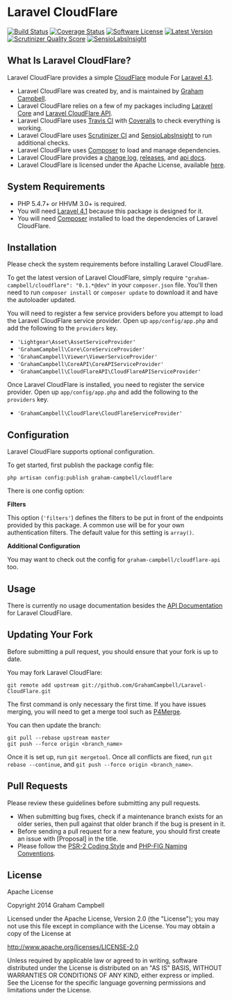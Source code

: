 Laravel CloudFlare
==================


[![Build Status](https://img.shields.io/travis/GrahamCampbell/Laravel-CloudFlare/master.svg)](https://travis-ci.org/GrahamCampbell/Laravel-CloudFlare)
[![Coverage Status](https://img.shields.io/coveralls/GrahamCampbell/Laravel-CloudFlare/master.svg)](https://coveralls.io/r/GrahamCampbell/Laravel-CloudFlare)
[![Software License](https://img.shields.io/badge/license-Apache%202.0-brightgreen.svg)](https://github.com/GrahamCampbell/Laravel-CloudFlare/blob/master/LICENSE.md)
[![Latest Version](https://img.shields.io/github/release/GrahamCampbell/Laravel-CloudFlare.svg)](https://github.com/GrahamCampbell/Laravel-CloudFlare/releases)
[![Scrutinizer Quality Score](https://scrutinizer-ci.com/g/GrahamCampbell/Laravel-CloudFlare/badges/quality-score.png?s=71ef8ad10b5b4b0a664a82bab0403ce2511b3b7a)](https://scrutinizer-ci.com/g/GrahamCampbell/Laravel-CloudFlare)
[![SensioLabsInsight](https://insight.sensiolabs.com/projects/265a732f-b8e7-4bc5-b468-224587f3ce8d/mini.png)](https://insight.sensiolabs.com/projects/265a732f-b8e7-4bc5-b468-224587f3ce8d)


## What Is Laravel CloudFlare?

Laravel CloudFlare provides a simple [CloudFlare](https://www.cloudflare.com/) module For [Laravel 4.1](http://laravel.com).

* Laravel CloudFlare was created by, and is maintained by [Graham Campbell](https://github.com/GrahamCampbell).
* Laravel CloudFlare relies on a few of my packages including [Laravel Core](https://github.com/GrahamCampbell/Laravel-Core) and [Laravel CloudFlare API](https://github.com/GrahamCampbell/Laravel-CloudFlare-API).
* Laravel CloudFlare uses [Travis CI](https://travis-ci.org/GrahamCampbell/Laravel-CloudFlare) with [Coveralls](https://coveralls.io/r/GrahamCampbell/Laravel-CloudFlare) to check everything is working.
* Laravel CloudFlare uses [Scrutinizer CI](https://scrutinizer-ci.com/g/GrahamCampbell/Laravel-CloudFlare) and [SensioLabsInsight](https://insight.sensiolabs.com/projects/265a732f-b8e7-4bc5-b468-224587f3ce8d) to run additional checks.
* Laravel CloudFlare uses [Composer](https://getcomposer.org) to load and manage dependencies.
* Laravel CloudFlare provides a [change log](https://github.com/GrahamCampbell/Laravel-CloudFlare/blob/master/CHANGELOG.md), [releases](https://github.com/GrahamCampbell/Laravel-CloudFlare/releases), and [api docs](http://grahamcampbell.github.io/Laravel-CloudFlare).
* Laravel CloudFlare is licensed under the Apache License, available [here](https://github.com/GrahamCampbell/Laravel-CloudFlare/blob/master/LICENSE.md).


## System Requirements

* PHP 5.4.7+ or HHVM 3.0+ is required.
* You will need [Laravel 4.1](http://laravel.com) because this package is designed for it.
* You will need [Composer](https://getcomposer.org) installed to load the dependencies of Laravel CloudFlare.


## Installation

Please check the system requirements before installing Laravel CloudFlare.

To get the latest version of Laravel CloudFlare, simply require `"graham-campbell/cloudflare": "0.1.*@dev"` in your `composer.json` file. You'll then need to run `composer install` or `composer update` to download it and have the autoloader updated.

You will need to register a few service providers before you attempt to load the Laravel CloudFlare service provider. Open up `app/config/app.php` and add the following to the `providers` key.

* `'Lightgear\Asset\AssetServiceProvider'`
* `'GrahamCampbell\Core\CoreServiceProvider'`
* `'GrahamCampbell\Viewer\ViewerServiceProvider'`
* `'GrahamCampbell\CoreAPI\CoreAPIServiceProvider'`
* `'GrahamCampbell\CloudFlareAPI\CloudFlareAPIServiceProvider'`

Once Laravel CloudFlare is installed, you need to register the service provider. Open up `app/config/app.php` and add the following to the `providers` key.

* `'GrahamCampbell\CloudFlare\CloudFlareServiceProvider'`


## Configuration

Laravel CloudFlare supports optional configuration.

To get started, first publish the package config file:

    php artisan config:publish graham-campbell/cloudflare

There is one config option:

**Filters**

This option (`'filters'`) defines the filters to be put in front of the endpoints provided by this package. A common use will be for your own authentication filters. The default value for this setting is `array()`.

**Additional Configuration**

You may want to check out the config for `graham-campbell/cloudflare-api` too.


## Usage

There is currently no usage documentation besides the [API Documentation](http://grahamcampbell.github.io/Laravel-CloudFlare
) for Laravel CloudFlare.


## Updating Your Fork

Before submitting a pull request, you should ensure that your fork is up to date.

You may fork Laravel CloudFlare:

    git remote add upstream git://github.com/GrahamCampbell/Laravel-CloudFlare.git

The first command is only necessary the first time. If you have issues merging, you will need to get a merge tool such as [P4Merge](http://perforce.com/product/components/perforce_visual_merge_and_diff_tools).

You can then update the branch:

    git pull --rebase upstream master
    git push --force origin <branch_name>

Once it is set up, run `git mergetool`. Once all conflicts are fixed, run `git rebase --continue`, and `git push --force origin <branch_name>`.


## Pull Requests

Please review these guidelines before submitting any pull requests.

* When submitting bug fixes, check if a maintenance branch exists for an older series, then pull against that older branch if the bug is present in it.
* Before sending a pull request for a new feature, you should first create an issue with [Proposal] in the title.
* Please follow the [PSR-2 Coding Style](https://github.com/php-fig/fig-standards/blob/master/accepted/PSR-2-coding-style-guide.md) and [PHP-FIG Naming Conventions](https://github.com/php-fig/fig-standards/blob/master/bylaws/002-psr-naming-conventions.md).


## License

Apache License

Copyright 2014 Graham Campbell

Licensed under the Apache License, Version 2.0 (the "License");
you may not use this file except in compliance with the License.
You may obtain a copy of the License at

 http://www.apache.org/licenses/LICENSE-2.0

Unless required by applicable law or agreed to in writing, software
distributed under the License is distributed on an "AS IS" BASIS,
WITHOUT WARRANTIES OR CONDITIONS OF ANY KIND, either express or implied.
See the License for the specific language governing permissions and
limitations under the License.
